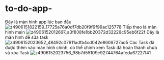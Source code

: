 # to-do-app-
Đây là màn hinh app lúc ban đầu
![z4906151822159_17725a76a0df7db20f9f9f99ac125778](https://github.com/PNTLinh/to-do-app-/assets/132730542/a237cba2-05bb-455c-951a-f3243a79e31b)
Tiếp theo là màn hình main
![z4906152012697_a3f808fe1bb20372d32226c95eb6f22f](https://github.com/PNTLinh/to-do-app-/assets/132730542/b2f906f8-6f36-4ec3-8ab5-2bd0da856a93)
Đây là màn hình để sửa task
![z4906152023652_48492c07911adfb4cd042e8606727ad5](https://github.com/PNTLinh/to-do-app-/assets/132730542/ca615b15-ccca-4358-800b-ee29068a4fec)
Các Task đã được thêm vào màn hình chính, có thể chỉnh xem Task đã hoàn thành chưa và xóa Task 
![z4906152023756_98b7d55109c92744764afeda67227f41](https://github.com/PNTLinh/to-do-app-/assets/132730542/1b1456bf-de22-4876-9c4c-4e26d8e3dda3)
